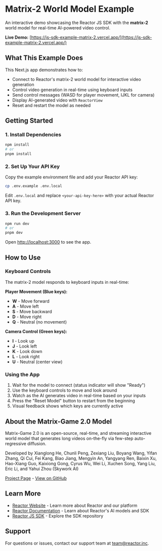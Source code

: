 # Matrix-2 World Model Example

An interactive demo showcasing the Reactor JS SDK with the **matrix-2** world model for real-time AI-powered video control.

**Live Demo:** [https://js-sdk-example-matrix-2.vercel.app/](https://js-sdk-example-matrix-2.vercel.app/)

## What This Example Does

This Next.js app demonstrates how to:
- Connect to Reactor's matrix-2 world model for interactive video generation
- Control video generation in real-time using keyboard inputs
- Send control messages (WASD for player movement, IJKL for camera)
- Display AI-generated video with `ReactorView`
- Reset and restart the model as needed

## Getting Started

### 1. Install Dependencies

```bash
npm install
# or
pnpm install
```

### 2. Set Up Your API Key

Copy the example environment file and add your Reactor API key:

```bash
cp .env.example .env.local
```

Edit `.env.local` and replace `<your-api-key-here>` with your actual Reactor API key.

### 3. Run the Development Server

```bash
npm run dev
# or
pnpm dev
```

Open [http://localhost:3000](http://localhost:3000) to see the app.

## How to Use

### Keyboard Controls

The matrix-2 model responds to keyboard inputs in real-time:

**Player Movement (Blue keys):**
- **W** - Move forward
- **A** - Move left
- **S** - Move backward
- **D** - Move right
- **Q** - Neutral (no movement)

**Camera Control (Green keys):**
- **I** - Look up
- **J** - Look left
- **K** - Look down
- **L** - Look right
- **U** - Neutral (center view)

### Using the App

1. Wait for the model to connect (status indicator will show "Ready")
2. Use the keyboard controls to move and look around
3. Watch as the AI generates video in real-time based on your inputs
4. Press the "Reset Model" button to restart from the beginning
5. Visual feedback shows which keys are currently active

## About the Matrix-Game 2.0 Model

Matrix-Game 2.0 is an open-source, real-time, and streaming interactive world model that generates long videos on-the-fly via few-step auto-regressive diffusion.

Developed by Xianglong He, Chunli Peng, Zexiang Liu, Boyang Wang, Yifan Zhang, Qi Cui, Fei Kang, Biao Jiang, Mengyin An, Yangyang Ren, Baixin Xu, Hao-Xiang Guo, Kaixiong Gong, Cyrus Wu, Wei Li, Xuchen Song, Yang Liu, Eric Li, and Yahui Zhou (Skywork AI)

[Project Page](https://matrix-game-v2.github.io/) - [View on GitHub](https://github.com/SkyworkAI/Matrix-Game/tree/main/Matrix-Game-2)

## Learn More

- [Reactor Website](https://reactor.inc) - Learn more about Reactor and our platform
- [Reactor Documentation](https://docs.reactor.inc) - Learn about Reactor's AI models and SDK
- [Reactor JS SDK](https://github.com/reactor-team/js-sdk) - Explore the SDK repository

## Support

For questions or issues, contact our support team at [team@reactor.inc](mailto:team@reactor.inc).
